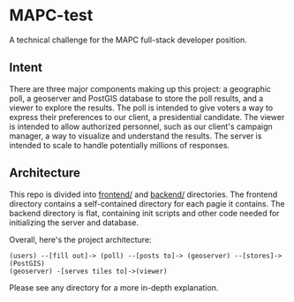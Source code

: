 # MAPC-test
A technical challenge for the MAPC full-stack developer position.

## Intent
There are three major components making up this project: a geographic poll, a
geoserver and PostGIS database to store the poll results, and a viewer to
explore the results.  The poll is intended to give voters a way to express their
preferences to our client, a presidential candidate. The viewer is intended to
allow authorized personnel, such as our client's campaign manager, a way to
visualize and understand the results.  The server is intended to scale to
handle potentially millions of responses.

## Architecture
This repo is divided into [frontend/](./frontend/) and [backend/](./backend/)
directories.  The frontend directory contains a self-contained
directory for each pagie it contains. The backend directory is flat, containing
init scripts and other code needed for initializing the server and database.

Overall, here's the project architecture:
```
(users) --[fill out]-> (poll) --[posts to]-> (geoserver) --[stores]-> (PostGIS)
(geoserver) -[serves tiles to]->(viewer)
```
Please see any directory for a more in-depth explanation.
